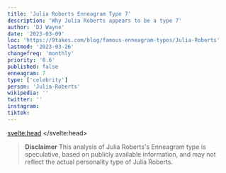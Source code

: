 ```yaml
---
title: 'Julia Roberts Enneagram Type 7'
description: 'Why Julia Roberts appears to be a type 7'
author: 'DJ Wayne'
date: '2023-03-09'
loc: 'https://9takes.com/blog/famous-enneagram-types/Julia-Roberts'
lastmod: '2023-03-26'
changefreq: 'monthly'
priority: '0.6'
published: false
enneagram: 7
type: ['celebrity']
person: 'Julia-Roberts'
wikipedia: ''
twitter: ''
instagram:
tiktok:
---
```


<svelte:head>
</svelte:head>

<!-- <script>
	import  PopCard  from "../../../lib/components/atoms/PopCard.svelte";
</script>
<div
	style="display: flex;
    justify-content: center;
    margin: 1rem 0;
	"
>
	<PopCard
		image={`/types/6s/${'Julia-Roberts'}.webp`}
		showIcon={false}
		enneagramType=""
		displayText="Julia Roberts"
		subtext=""
	/>
</div> -->

> **Disclaimer** This analysis of Julia Roberts's Enneagram type is speculative, based on publicly available information, and may not reflect the actual personality type of Julia Roberts.
